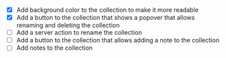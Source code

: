 - [x] Add background color to the collection to make it more readable
- [x] Add a button to the collection that shows a popover that allows renaming and deleting the collection
- [ ] Add a server action to rename the collection
- [ ] Add a button to the collection that allows adding a note to the collection
- [ ] Add notes to the collection
